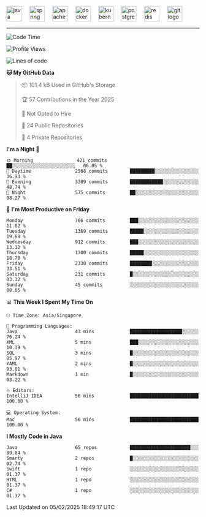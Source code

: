 <p align="left">
  <img src="https://cdn.jsdelivr.net/gh/devicons/devicon/icons/java/java-original.svg" height="40" alt="java logo"  />
  <img width="12" />
  <img src="https://cdn.jsdelivr.net/gh/devicons/devicon/icons/spring/spring-original.svg" height="40" alt="spring logo"  />
  <img width="12" />
  <img src="https://cdn.jsdelivr.net/gh/devicons/devicon/icons/apachekafka/apachekafka-original.svg" height="40" alt="apachekafka logo"  />
  <img width="12" />
  <img src="https://cdn.jsdelivr.net/gh/devicons/devicon/icons/docker/docker-original.svg" height="40" alt="docker logo"  />
  <img width="12" />
  <img src="https://cdn.jsdelivr.net/gh/devicons/devicon/icons/kubernetes/kubernetes-plain.svg" height="40" alt="kubernetes logo"  />
  <img width="12" />
  <img src="https://cdn.jsdelivr.net/gh/devicons/devicon/icons/postgresql/postgresql-original.svg" height="40" alt="postgresql logo"  />
  <img width="12" />
  <img src="https://cdn.jsdelivr.net/gh/devicons/devicon/icons/redis/redis-original.svg" height="40" alt="redis logo"  />
  <img width="12" />
  <img src="https://cdn.jsdelivr.net/gh/devicons/devicon/icons/git/git-original.svg" height="40" alt="git logo"  />
</p>


<!--<img src="https://media.giphy.com/media/LnQjpWaON8nhr21vNW/giphy.gif" width="60"> <em><b>I love connecting with different people</b> so if you want to say <b>hi, I'll be happy to meet you more!</b> 😊 </em> -->

---
<!--START_SECTION:waka-->
![Code Time](http://img.shields.io/badge/Code%20Time-2%2C244%20hrs%2015%20mins-blue)

![Profile Views](http://img.shields.io/badge/Profile%20Views-0-blue)

![Lines of code](https://img.shields.io/badge/From%20Hello%20World%20I%27ve%20Written-2.1%20million%20lines%20of%20code-blue)

**🐱 My GitHub Data** 

> 📦 101.4 kB Used in GitHub's Storage 
 > 
> 🏆 57 Contributions in the Year 2025
 > 
> 🚫 Not Opted to Hire
 > 
> 📜 24 Public Repositories 
 > 
> 🔑 4 Private Repositories 
 > 
**I'm a Night 🦉** 

```text
🌞 Morning                421 commits         ██░░░░░░░░░░░░░░░░░░░░░░░   06.05 % 
🌆 Daytime                2568 commits        █████████░░░░░░░░░░░░░░░░   36.93 % 
🌃 Evening                3389 commits        ████████████░░░░░░░░░░░░░   48.74 % 
🌙 Night                  575 commits         ██░░░░░░░░░░░░░░░░░░░░░░░   08.27 % 
```
📅 **I'm Most Productive on Friday** 

```text
Monday                   766 commits         ███░░░░░░░░░░░░░░░░░░░░░░   11.02 % 
Tuesday                  1369 commits        █████░░░░░░░░░░░░░░░░░░░░   19.69 % 
Wednesday                912 commits         ███░░░░░░░░░░░░░░░░░░░░░░   13.12 % 
Thursday                 1300 commits        █████░░░░░░░░░░░░░░░░░░░░   18.70 % 
Friday                   2330 commits        ████████░░░░░░░░░░░░░░░░░   33.51 % 
Saturday                 231 commits         █░░░░░░░░░░░░░░░░░░░░░░░░   03.32 % 
Sunday                   45 commits          ░░░░░░░░░░░░░░░░░░░░░░░░░   00.65 % 
```


📊 **This Week I Spent My Time On** 

```text
🕑︎ Time Zone: Asia/Singapore

💬 Programming Languages: 
Java                     43 mins             ███████████████████░░░░░░   76.24 % 
XML                      5 mins              ███░░░░░░░░░░░░░░░░░░░░░░   10.39 % 
SQL                      3 mins              █░░░░░░░░░░░░░░░░░░░░░░░░   05.97 % 
YAML                     2 mins              █░░░░░░░░░░░░░░░░░░░░░░░░   03.81 % 
Markdown                 1 min               █░░░░░░░░░░░░░░░░░░░░░░░░   03.22 % 

🔥 Editors: 
IntelliJ IDEA            56 mins             █████████████████████████   100.00 % 

💻 Operating System: 
Mac                      56 mins             █████████████████████████   100.00 % 
```

**I Mostly Code in Java** 

```text
Java                     65 repos            ██████████████████████░░░   89.04 % 
Smarty                   2 repos             █░░░░░░░░░░░░░░░░░░░░░░░░   02.74 % 
Swift                    1 repo              ░░░░░░░░░░░░░░░░░░░░░░░░░   01.37 % 
HTML                     1 repo              ░░░░░░░░░░░░░░░░░░░░░░░░░   01.37 % 
C#                       1 repo              ░░░░░░░░░░░░░░░░░░░░░░░░░   01.37 % 
```




 Last Updated on 05/02/2025 18:49:17 UTC
<!--END_SECTION:waka-->


<!--
**SimakovIgor/SimakovIgor** is a ✨ _special_ ✨ repository because its `README.md` (this file) appears on your GitHub profile.

Here are some ideas to get you started:

- 🔭 I’m currently working on ...
- 🌱 I’m currently learning ...
- 👯 I’m looking to collaborate on ...
- 🤔 I’m looking for help with ...
- 💬 Ask me about ...
- 📫 How to reach me: ...
- 😄 Pronouns: ...
- ⚡ Fun fact: ...
-->
